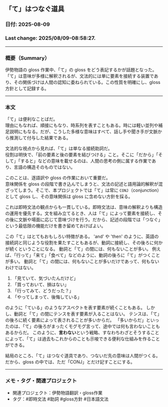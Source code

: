 ## 「て」はつなぐ道具

### 日付: 2025-08-09

### Last change: 2025/08/09-08:58:27.

---

### 概要（Summary）

伊勢物語の gloss 作業中、「て」の gloss をどう表記するかが話題となった。「て」は意味が多様に解釈されるが、文法的には単に要素を接続する装置であり、その関係づけは人間の認知に委ねられている。この性質を明確にし、gloss 方針として記録する。

---

### 本文

「て」は便利なことばだ。  
理由にもなれば、順接にもなり、時系列を表すこともある。時には軽い並列や補足説明にもなる。だが、こうした多様な意味はすべて、話し手や聞き手が文脈から推測して付与した結果である。

文法的な視点から見れば、「て」は単なる接続助詞だ。  
役割は明快で、「前の要素と後の要素を結びつける」こと。そこに「だから」「そして」「すると」などの意味を載せるのは、人間の思考の側に属する作業であり、言語の構造そのものではない。

このことは、逐語訳や gloss の作業において重要だ。  
意味関係を gloss の段階で書き込んでしまうと、文法の記述と語用論的解釈が混ざってしまう。そこで、本プロジェクトでは「て」は常に `CONJ`（conjunction）として gloss し、その意味関係は gloss に含めない方針を採る。

これは即時文法の観点からも一貫している。即時文法は、意味の解釈よりも構造の運用を優先する。文を組み立てるとき、人は「て」によって要素を接続し、その後に文脈や場面に応じて意味づけを行う。だから、記述の段階では「つなぐ」という最低限の機能だけを書き留めておけばよい。

この「て」はとてもおもしろい特徴がある。
'and' や 'then' のように、英語の接続詞と同じような役割を果たすこともあるが、動詞に接続し、その後ろに何かが続くということになる。
動詞と「て」の間には、何もないことが多い。
例えば、「行って」「来て」「食べて」などのように、動詞の後ろに「て」がつくことが多い。
動詞と「て」の間には、何もないことが多いだけであって、何もないわけではない。

1. 「見ていて、気づいたんだけど」
2. 「買っておいて、損はない」
3. 「行ってみて、どうだった？」
4. 「やってしまって、後悔している」

のように「ている」のようなアスペクトを表す要素が続くこともある。
しかし、動詞と「て」の間にテンスを表す要素が入ることはない。
テンスは、「て」の後ろに続く要素によって表されることが多いからだ。
「多いからだ」といったのは、「て」の後ろがまったくモグモグ言って、途中では何も言わないこともあるからだ。
このように、**言わない**という戦略、すなわちわざとそうすることによって、「て」は過去もこれからのことも示唆できる便利な仕組みを作ることができる。

結局のところ、「て」はつなぐ道具であり、つないだ先の意味は人間がつくる。  
だから、gloss の中では、ただ「CONJ」とだけ記すことにする。

---

### メモ・タグ・関連プロジェクト

- 関連プロジェクト：伊勢物語翻訳・gloss作業
- タグ：#即時文法 #助詞 #gloss方針 #日本語文法
